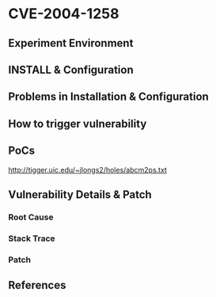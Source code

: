 # CVE-2004-1258

## Experiment Environment

## INSTALL & Configuration

## Problems in Installation & Configuration

## How to trigger vulnerability

## PoCs
http://tigger.uic.edu/~jlongs2/holes/abcm2ps.txt
## Vulnerability Details & Patch

### Root Cause

### Stack Trace

### Patch

## References
